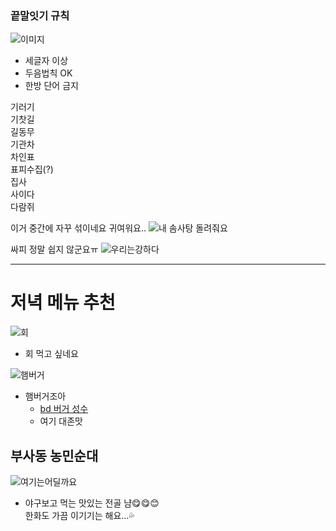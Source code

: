 


### 끝말잇기 규칙 ###

![이미지](https://pbs.twimg.com/media/CzzwMgRUUAASv8k.jpg)

- 세글자 이상
- 두음법칙 OK
- 한방 단어 금지

기러기</br>
기찻길</br>
길동무</br>
기관차</br>
차인표</br>
표피수집(?)</br>
집사</br>
사이다</br>
다람쥐</br>

이거 중간에 자꾸 섞이네요
귀여워요..
![내 솜사탕 돌려줘요](https://img.theqoo.net/proxy/http://img-direct.theqoo.net/img/AvDJm.gif)

싸피 정말 쉽지 않군요ㅠ
![우리는강하다](https://s3.orbi.kr/data/file/united2/1a70c39bd7c04ff3add4e2eae649e8a8.png)

------------------------------------------------------

# 저녁 메뉴 추천 #

![회](https://img1.daumcdn.net/thumb/R1280x0/?fname=http://t1.daumcdn.net/brunch/service/user/9PXh/image/9znoSHYZYKUnZzdTryU9tc_XGQk.jpg)

- 회 먹고 싶네요

![햄버거](https://mblogthumb-phinf.pstatic.net/MjAyMDEwMTNfOCAg/MDAxNjAyNTQ0Mzg3MzAx.tn1fjUD1cHsSneI2sL3B0nyUjIIcMcHGw0pZIK0-S_kg.pXLI2zXNf9l7rjbkeqLV1_Xv-ETQ9_M5YuZ-UHRvcYMg.JPEG.riael1230/IMG_2651.JPG?type=w800)

- 햄버거조아
  - [bd 버거 성수](https://m.place.naver.com/restaurant/1026594418/home)
  - 여기 대존맛


## 부사동 농민순대

![여기는어딜까요](https://postfiles.pstatic.net/MjAyMjExMjdfMTUz/MDAxNjY5NTQ2NzIwNTgy._7nAv9VP9gmCBd_YT9JrBOPxrEozMUT0Y2fomGlrmyAg.rVHMBcKZPEFoexO3P2QK4sTEaIgZr33nn20sgup6Gc4g.JPEG.07juahlily21/IMG_3419.jpg?type=w773)
- 야구보고 먹는 맛있는 전골 냠😋😋😊</br>
  한화도 가끔 이기기는 해요...💦
